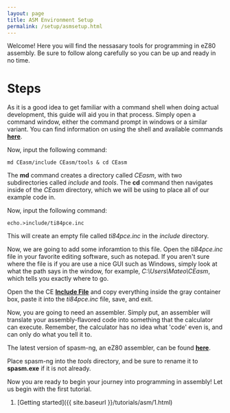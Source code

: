 ```yaml
---
layout: page
title: ASM Environment Setup
permalink: /setup/asmsetup.html
---
```


Welcome! Here you will find the nessasary tools for programming in eZ80 assembly. Be sure to follow along carefully so you can be up and ready in no time.

# Steps

As it is a good idea to get familiar with a command shell when doing actual development, this guide will aid you in that process. Simply open a command window, either the command prompt in windows or a similar variant. You can find information on using the shell and available commands [**here**](http://ss64.com/nt/).

Now, input the following command:

```
md CEasm/include CEasm/tools & cd CEasm
```

The **md** command creates a directory called *CEasm*, with two subdirectories called *include* and *tools*. The **cd** command then navigates inside of the *CEasm* directory, which we will be using to place all of our example code in.

Now, input the following command:

```
echo.>include/ti84pce.inc
```

This will create an empty file called *ti84pce.inc* in the *include* directory.

Now, we are going to add some inforamtion to this file. Open the *ti84pce.inc* file in your favorite editing software, such as notepad. If you aren't sure where the file is if you are use a nice GUI such as Windows, simply look at what the path says in the window, for example, *C:\Users\Mateo\CEasm*, which tells you exactly where to go.

Open the the CE [**Include File**](http://wikiti.brandonw.net/index.php?title=84PCE:OS:Include_File) and copy everything inside the gray container box, paste it into the *ti84pce.inc* file, save, and exit.

Now, you are going to need an assembler. Simply put, an assembler will translate your assembly-flavored code into something that the calculator can execute. Remember, the calculator has no idea what 'code' even is, and can only do what you tell it to.

The latest version of spasm-ng, an eZ80 assembler, can be found [**here**](https://github.com/alberthdev/spasm-ng/releases).

Place spasm-ng into the *tools* directory, and be sure to rename it to **spasm.exe** if it is not already.

Now you are ready to begin your journey into programming in assembly! Let us begin with the first tutorial.

1. [Getting started]({{ site.baseurl }}/tutorials/asm/1.html)
